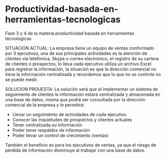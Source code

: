 # Productividad-basada-en-herramientas-tecnologicas
Fase 3 y 4 de la materia productividad basada en herramientas tecnologicas

SITUACION ACTUAL:
La empresa tiene un equipo de ventas conformado por 3 ejecutivos, una de sus principales actividades es la atención de clientes vía telefónica, Skype o correo electrónico, el registro de su cartera de clientes o prospectos, lo lleva cada ejecutivo utiliza un archivo Excel para registrar la información, la situación es que la dirección comercial no tiene la información centralizada y recordemos que lo que no se controla no se puede medir.

SOLUCION PROUESTA:
La solución será que al implementar un sistema de seguimiento de clientes la información estará centralizada y almacenada en una base de datos, misma que podrá ser consultada por la dirección comercial de la empresa y le permitirá:

*	Llevar un seguimiento de actividades de cada ejecutivo.
*	Conocer las inquietudes de prospectos y clientes actuales
*	Tener centralizada su información
*	Poder tener respaldos de información 
*	Poder llevar un control de crecimiento (ventas)

También el beneficio es para los ejecutivos de ventas, ya que el riesgo de pérdida de información disminuye al trabajar con una base de datos.

